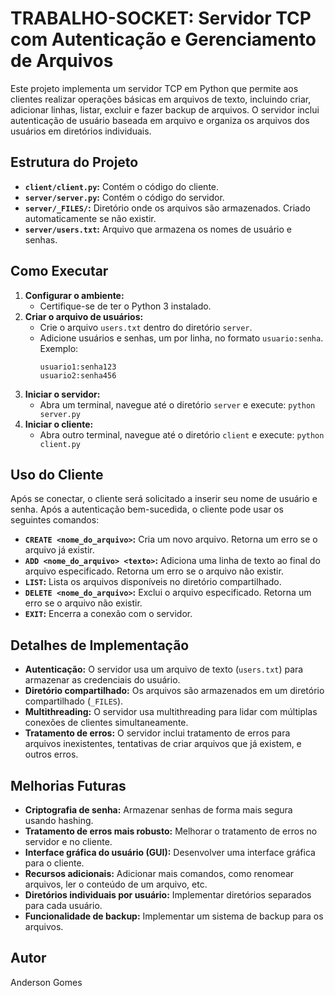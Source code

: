 # TRABALHO-SOCKET: Servidor TCP com Autenticação e Gerenciamento de Arquivos

Este projeto implementa um servidor TCP em Python que permite aos clientes realizar operações básicas em arquivos de texto, incluindo criar, adicionar linhas, listar, excluir e fazer backup de arquivos. O servidor inclui autenticação de usuário baseada em arquivo e organiza os arquivos dos usuários em diretórios individuais.

## Estrutura do Projeto

* **`client/client.py`:** Contém o código do cliente.
* **`server/server.py`:** Contém o código do servidor.
* **`server/_FILES/`:** Diretório onde os arquivos são armazenados. Criado automaticamente se não existir.
* **`server/users.txt`:** Arquivo que armazena os nomes de usuário e senhas.


## Como Executar

1. **Configurar o ambiente:**
    * Certifique-se de ter o Python 3 instalado.
2. **Criar o arquivo de usuários:**
    * Crie o arquivo `users.txt` dentro do diretório `server`.
    * Adicione usuários e senhas, um por linha, no formato `usuario:senha`. Exemplo:
        ```
        usuario1:senha123
        usuario2:senha456
        ```
3. **Iniciar o servidor:**
    * Abra um terminal, navegue até o diretório `server` e execute: `python server.py`
4. **Iniciar o cliente:**
    * Abra outro terminal, navegue até o diretório `client` e execute: `python client.py`

## Uso do Cliente

Após se conectar, o cliente será solicitado a inserir seu nome de usuário e senha. Após a autenticação bem-sucedida, o cliente pode usar os seguintes comandos:

* **`CREATE <nome_do_arquivo>`:** Cria um novo arquivo.  Retorna um erro se o arquivo já existir.
* **`ADD <nome_do_arquivo> <texto>`:** Adiciona uma linha de texto ao final do arquivo especificado. Retorna um erro se o arquivo não existir.
* **`LIST`:** Lista os arquivos disponíveis no diretório compartilhado.
* **`DELETE <nome_do_arquivo>`:** Exclui o arquivo especificado. Retorna um erro se o arquivo não existir.
* **`EXIT`:** Encerra a conexão com o servidor.

## Detalhes de Implementação

* **Autenticação:** O servidor usa um arquivo de texto (`users.txt`) para armazenar as credenciais do usuário.
* **Diretório compartilhado:** Os arquivos são armazenados em um diretório compartilhado (`_FILES`).
* **Multithreading:** O servidor usa multithreading para lidar com múltiplas conexões de clientes simultaneamente.
* **Tratamento de erros:** O servidor inclui tratamento de erros para arquivos inexistentes, tentativas de criar arquivos que já existem, e outros erros.


## Melhorias Futuras

* **Criptografia de senha:** Armazenar senhas de forma mais segura usando hashing.
* **Tratamento de erros mais robusto:** Melhorar o tratamento de erros no servidor e no cliente.
* **Interface gráfica do usuário (GUI):** Desenvolver uma interface gráfica para o cliente.
* **Recursos adicionais:** Adicionar mais comandos, como renomear arquivos, ler o conteúdo de um arquivo, etc.
* **Diretórios individuais por usuário:** Implementar diretórios separados para cada usuário.
* **Funcionalidade de backup:** Implementar um sistema de backup para os arquivos.

## Autor

Anderson Gomes
